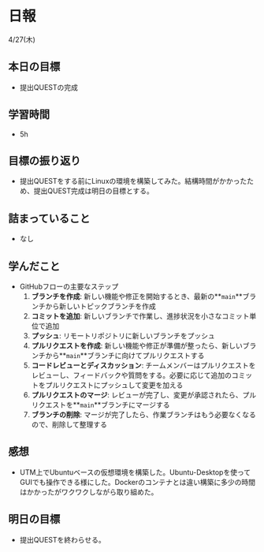 # 日報

4/27(木)

## 本日の目標

- 提出QUESTの完成

## 学習時間

- 5h

## 目標の振り返り

- 提出QUESTをする前にLinuxの環境を構築してみた。結構時間がかかったため、提出QUEST完成は明日の目標とする。

## 詰まっていること

- なし

## 学んだこと

- GitHubフローの主要なステップ
    1. **ブランチを作成**: 新しい機能や修正を開始するとき、最新の**`main`**ブランチから新しいトピックブランチを作成
    2. **コミットを追加**: 新しいブランチで作業し、進捗状況を小さなコミット単位で追加
    3. **プッシュ**: リモートリポジトリに新しいブランチをプッシュ
    4. **プルリクエストを作成**: 新しい機能や修正が準備が整ったら、新しいブランチから**`main`**ブランチに向けてプルリクエストする
    5. **コードレビューとディスカッション**: チームメンバーはプルリクエストをレビューし、フィードバックや質問をする。必要に応じて追加のコミットをプルリクエストにプッシュして変更を加える
    6. **プルリクエストのマージ**: レビューが完了し、変更が承認されたら、プルリクエストを**`main`**ブランチにマージする
    7. **ブランチの削除**: マージが完了したら、作業ブランチはもう必要なくなるので、削除して整理する

## 感想

- UTM上でUbuntuベースの仮想環境を構築した。Ubuntu-Desktopを使ってGUIでも操作できる様にした。Dockerのコンテナとは違い構築に多少の時間はかかったがワクワクしながら取り組めた。

## 明日の目標

- 提出QUESTを終わらせる。
